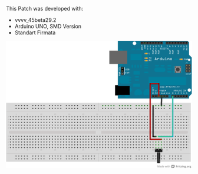 This Patch was developed with:
* vvvv_45beta29.2
* Arduino UNO, SMD Version
* Standart Firmata

![imagename](div/InterfaceDemo.png)
